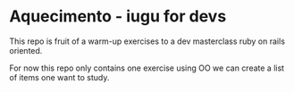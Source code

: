 # Aquecimento - iugu for devs
This repo is fruit of a warm-up exercises to a dev masterclass ruby on rails oriented.

For now this repo only contains one exercise using OO we can create a list of items one want to study.